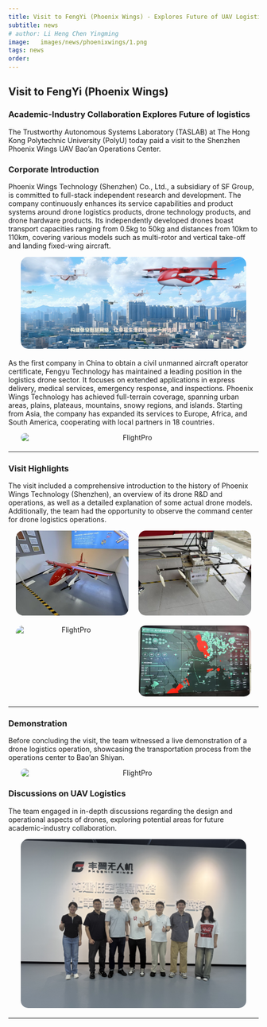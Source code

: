 ```yaml
---
title: Visit to FengYi (Phoenix Wings) - Explores Future of UAV Logistics
subtitle: news
# author: Li Heng Chen Yingming
image:   images/news/phoenixwings/1.png
tags: news
order:
---
```


## Visit to FengYi (Phoenix Wings)

### Academic-Industry Collaboration Explores Future of logistics

The Trustworthy Autonomous Systems Laboratory (TASLAB) at The Hong Kong Polytechnic University (PolyU) today paid a visit to the Shenzhen Phoenix Wings UAV Bao’an Operations Center.

### Corporate Introduction

Phoenix Wings Technology (Shenzhen) Co., Ltd., a subsidiary of SF Group, is committed to full-stack independent research and development. The company continuously enhances its service capabilities and product systems around drone logistics products, drone technology products, and drone hardware products. Its independently developed drones boast transport capacities ranging from 0.5kg to 50kg and distances from 10km to 110km, covering various models such as multi-rotor and vertical take-off and landing fixed-wing aircraft.
<div style="text-align: center; margin-bottom: 20px; display: flex; justify-content: center; gap: 20px;">
  <img src="https://github.com/PolyU-TASLAB/polyu-taslab.github.io/raw/main/images/news/phoenixwings/2.jpg" alt="FlightPro" 
       style="width: 90%; height: auto; object-fit: cover; border-radius: 15px;">
</div>

As the first company in China to obtain a civil unmanned aircraft operator certificate, Fengyu Technology has maintained a leading position in the logistics drone sector. It focuses on extended applications in express delivery, medical services, emergency response, and inspections. Phoenix Wings Technology has achieved full-terrain coverage, spanning urban areas, plains, plateaus, mountains, snowy regions, and islands. Starting from Asia, the company has expanded its services to Europe, Africa, and South America, cooperating with local partners in 18 countries.
<div style="text-align: center; margin-bottom: 20px; display: flex; justify-content: center; gap: 20px;">
  <img src="https://github.com/PolyU-TASLAB/polyu-taslab.github.io/raw/main/images/news/phoenixwings/3.jpg" alt="FlightPro" 
       style="width: 90%; height: auto; object-fit: cover; border-radius: 15px;">
</div>

---

### Visit Highlights

The visit included a comprehensive introduction to the history of Phoenix Wings Technology (Shenzhen), an overview of its drone R&D and operations, as well as a detailed explanation of some actual drone models. Additionally, the team had the opportunity to observe the command center for drone logistics operations.
<div style="text-align: center; margin-bottom: 20px; display: flex; justify-content: center; gap: 20px;">
  <img src="https://github.com/PolyU-TASLAB/polyu-taslab.github.io/raw/main/images/news/phoenixwings/4.jpg" alt="FlightPro" 
       style="width: 45%; height: auto; object-fit: cover; border-radius: 15px;">
  <img src="https://github.com/PolyU-TASLAB/polyu-taslab.github.io/raw/main/images/news/phoenixwings/5.jpg" alt="PhoenixEX" 
      style="width: 45%; height: auto; object-fit: cover; border-radius: 15px;">
</div>

<div style="text-align: center; margin-bottom: 20px; display: flex; justify-content: center; gap: 20px;">
  <img src="https://github.com/PolyU-TASLAB/polyu-taslab.github.io/raw/main/images/news/phoenixwings/6.jpg.jpg" alt="FlightPro" 
       style="width: 45%; height: auto; object-fit: cover; border-radius: 15px;">
  <img src="https://github.com/PolyU-TASLAB/polyu-taslab.github.io/raw/main/images/news/phoenixwings/7.jpg" alt="PhoenixEX" 
      style="width: 45%; height: auto; object-fit: cover; border-radius: 15px;">
</div>

---



### Demonstration

Before concluding the visit, the team witnessed a live demonstration of a drone logistics operation, showcasing the transportation process from the operations center to Bao’an Shiyan.

<div style="text-align: center; margin-bottom: 20px; display: flex; justify-content: center; gap: 20px;">
  <img src="https://github.com/PolyU-TASLAB/polyu-taslab.github.io/raw/main/images/news/phoenixwings/8.jpg" alt="FlightPro" 
       style="width: 90%; height: auto; object-fit: cover; border-radius: 15px;">
</div>

### Discussions on UAV Logistics

The team engaged in in-depth discussions regarding the design and operational aspects of drones, exploring potential areas for future academic-industry collaboration.

<div style="text-align: center; margin-bottom: 20px; display: flex; justify-content: center; gap: 20px;">
  <img src="https://github.com/PolyU-TASLAB/polyu-taslab.github.io/raw/main/images/news/phoenixwings/9.jpg" alt="FlightPro" 
       style="width: 90%; height: auto; object-fit: cover; border-radius: 15px;">
</div>

---